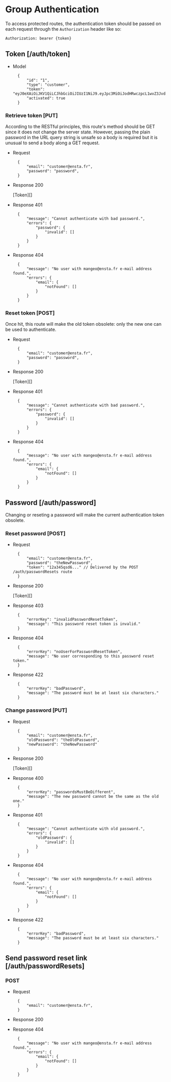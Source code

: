 # Group Authentication

To access protected routes, the authentication token should be passed on each request through the `Authorization` header like so:

```http
Authorization: bearer {token}
```

## Token [/auth/token]

+ Model

        {
            "id": "1",
            "type": "customer",
            "token": "eyJ0eXAiOiJKV1QiLCJhbGciOiJIUzI1NiJ9.eyJpc3MiOiJodHRwczpcL1wvZ3JvdXBlYXQuZGV2XC9hcGlcL2F1dGhcL3Rva2VuIiwic3ViIjoxLCJpYXQiOjE0MjA0OTU0ODYsImV4cCI6MjA1MTIxNTQ4Nn0.1vZ4fyrLfyNP5LLjRI64x8ne8C7TAtGf6DO_i6qS7Do",
            "activated": true
        }

### Retrieve token [PUT]

According to the RESTful principles, this route's method should be GET since it does not change the server state. However, passing the plain password in the URL query string is unsafe so a body is required but it is unusual to send a body along a GET request.

+ Request

        {
            "email": "customer@ensta.fr",
            "password": "password",
        }

+ Response 200

    [Token][]

+ Response 401

        {
            "message": "Cannot authenticate with bad password.",
            "errors": {
                "password": {
                    "invalid": []
                }
            }
        }

+ Response 404

        {
            "message": "No user with mangeo@ensta.fr e-mail address found.",
            "errors": {
                "email": {
                    "notFound": []
                }
            }
        }

### Reset token [POST]

Once hit, this route will make the old token obsolete: only the new one can be used to authenticate.

+ Request

        {
            "email": "customer@ensta.fr",
            "password": "password",
        }

+ Response 200

    [Token][]

+ Response 401

        {
            "message": "Cannot authenticate with bad password.",
            "errors": {
                "password": {
                    "invalid": []
                }
            }
        }

+ Response 404

        {
            "message": "No user with mangeo@ensta.fr e-mail address found.",
            "errors": {
                "email": {
                    "notFound": []
                }
            }
        }

## Password [/auth/password]

Changing or reseting a password will make the current authentication token obsolete.

### Reset password [POST]

+ Request

        {
            "email": "customer@ensta.fr",
            "password": "theNewPassword",
            "token": "12a345qsd6..." // Delivered by the POST /auth/passwordResets route
        }

+ Response 200

    [Token][]

+ Response 403

        {
            "errorKey": "invalidPasswordResetToken",
            "message": "This password reset token is invalid."
        }

+ Response 404

        {
            "errorKey": "noUserForPasswordResetToken",
            "message": "No user corresponding to this password reset token."
        }

+ Response 422

        {
            "errorKey": "badPassword",
            "message": "The password must be at least six characters."
        }

### Change password [PUT]

+ Request

        {
            "email": "customer@ensta.fr",
            "oldPassword": "theOldPassword",
            "newPassword": "theNewPassword"
        }

+ Response 200

    [Token][]

+ Response 400

        {
            "errorKey": "passwordsMustBeDifferent",
            "message": "The new password cannot be the same as the old one."
        }

+ Response 401

        {
            "message": "Cannot authenticate with old password.",
            "errors": {
                "oldPassword": {
                    "invalid": []
                }
            }
        }

+ Response 404

        {
            "message": "No user with mangeo@ensta.fr e-mail address found.",
            "errors": {
                "email": {
                    "notFound": []
                }
            }
        }

+ Response 422

        {
            "errorKey": "badPassword",
            "message": "The password must be at least six characters."
        }

## Send password reset link [/auth/passwordResets]

### POST

+ Request

        {
            "email": "customer@ensta.fr",
        }

+ Response 200

+ Response 404

        {
            "message": "No user with mangeo@ensta.fr e-mail address found.",
            "errors": {
                "email": {
                    "notFound": []
                }
            }
        }
